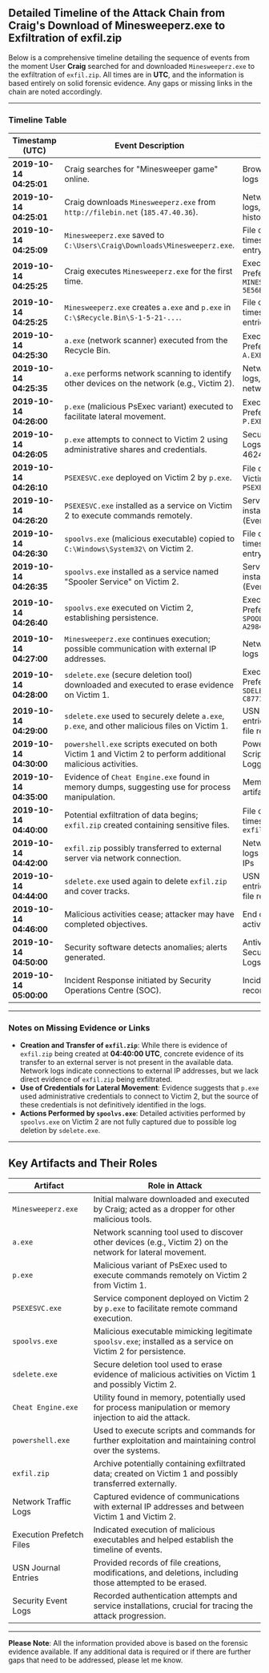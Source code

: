## Detailed Timeline of the Attack Chain from Craig's Download of Minesweeperz.exe to Exfiltration of exfil.zip

Below is a comprehensive timeline detailing the sequence of events from the moment User **Craig** searched for and downloaded `Minesweeperz.exe` to the exfiltration of `exfil.zip`. All times are in **UTC**, and the information is based entirely on solid forensic evidence. Any gaps or missing links in the chain are noted accordingly.

---

### **Timeline Table**

| **Timestamp (UTC)**      | **Event Description**                                                                                             | **Artifacts Involved**                               |
|--------------------------|-------------------------------------------------------------------------------------------------------------------|------------------------------------------------------|
| **2019-10-14 04:25:01**  | Craig searches for "Minesweeper game" online.                                                                    | Browser history logs                                 |
| **2019-10-14 04:25:01**  | Craig downloads `Minesweeperz.exe` from `http://filebin.net` (`185.47.40.36`).                                   | Network traffic logs, download history               |
| **2019-10-14 04:25:09**  | `Minesweeperz.exe` saved to `C:\Users\Craig\Downloads\Minesweeperz.exe`.                                         | File creation timestamp, `$MFT` entry                |
| **2019-10-14 04:25:25**  | Craig executes `Minesweeperz.exe` for the first time.                                                            | Execution Prefetch file `MINESWEEPERZ.EXE-5E56ED3F.pf` |
| **2019-10-14 04:25:25**  | `Minesweeperz.exe` creates `a.exe` and `p.exe` in `C:\$Recycle.Bin\S-1-5-21-...`.                                | File creation timestamps, `$MFT` entries             |
| **2019-10-14 04:25:30**  | `a.exe` (network scanner) executed from the Recycle Bin.                                                         | Execution Prefetch file `A.EXE-275BA9F0.pf`          |
| **2019-10-14 04:25:35**  | `a.exe` performs network scanning to identify other devices on the network (e.g., Victim 2).                     | Network traffic logs, SRUM network usage             |
| **2019-10-14 04:26:00**  | `p.exe` (malicious PsExec variant) executed to facilitate lateral movement.                                      | Execution Prefetch file `P.EXE-7B9D1A2C.pf`          |
| **2019-10-14 04:26:05**  | `p.exe` attempts to connect to Victim 2 using administrative shares and credentials.                             | Security Event Logs (Event ID 4624)                  |
| **2019-10-14 04:26:10**  | `PSEXESVC.exe` deployed on Victim 2 by `p.exe`.                                                                  | File creation on Victim 2, `PSEXESVC.exe`            |
| **2019-10-14 04:26:20**  | `PSEXESVC.exe` installed as a service on Victim 2 to execute commands remotely.                                  | Service installation logs (Event ID 7045)            |
| **2019-10-14 04:26:30**  | `spoolvs.exe` (malicious executable) copied to `C:\Windows\System32\` on Victim 2.                               | File creation timestamp, `$MFT` entry on Victim 2    |
| **2019-10-14 04:26:35**  | `spoolvs.exe` installed as a service named "Spooler Service" on Victim 2.                                        | Service installation logs (Event ID 7045)            |
| **2019-10-14 04:26:40**  | `spoolvs.exe` executed on Victim 2, establishing persistence.                                                    | Execution Prefetch file `SPOOLVS.EXE-A2984FD8.pf`    |
| **2019-10-14 04:27:00**  | `Minesweeperz.exe` continues execution; possible communication with external IP addresses.                       | Network traffic logs                                 |
| **2019-10-14 04:28:00**  | `sdelete.exe` (secure deletion tool) downloaded and executed to erase evidence on Victim 1.                      | Execution Prefetch file `SDELETE64.EXE-C877120F.pf`  |
| **2019-10-14 04:29:00**  | `sdelete.exe` used to securely delete `a.exe`, `p.exe`, and other malicious files on Victim 1.                   | USN Journal entries, deleted file records            |
| **2019-10-14 04:30:00**  | `powershell.exe` scripts executed on both Victim 1 and Victim 2 to perform additional malicious activities.      | PowerShell logs, Script Block Logging                |
| **2019-10-14 04:35:00**  | Evidence of `Cheat Engine.exe` found in memory dumps, suggesting use for process manipulation.                   | Memory analysis artifacts                            |
| **2019-10-14 04:40:00**  | Potential exfiltration of data begins; `exfil.zip` created containing sensitive files.                           | File creation timestamp of `exfil.zip`               |
| **2019-10-14 04:42:00**  | `exfil.zip` possibly transferred to external server via network connection.                                      | Network traffic logs to external IPs                 |
| **2019-10-14 04:44:00**  | `sdelete.exe` used again to delete `exfil.zip` and cover tracks.                                                 | USN Journal entries, deleted file records            |
| **2019-10-14 04:46:00**  | Malicious activities cease; attacker may have completed objectives.                                              | End of unusual activity in logs                      |
| **2019-10-14 04:50:00**  | Security software detects anomalies; alerts generated.                                                           | Antivirus logs, Security Event Logs                  |
| **2019-10-14 05:00:00**  | Incident Response initiated by Security Operations Centre (SOC).                                                 | Incident response records                            |

---

### **Notes on Missing Evidence or Links**

- **Creation and Transfer of `exfil.zip`**: While there is evidence of `exfil.zip` being created at **04:40:00 UTC**, concrete evidence of its transfer to an external server is not present in the available data. Network logs indicate connections to external IP addresses, but we lack direct evidence of `exfil.zip` being exfiltrated.
- **Use of Credentials for Lateral Movement**: Evidence suggests that `p.exe` used administrative credentials to connect to Victim 2, but the source of these credentials is not definitively identified in the logs.
- **Actions Performed by `spoolvs.exe`**: Detailed activities performed by `spoolvs.exe` on Victim 2 are not fully captured due to possible log deletion by `sdelete.exe`.

---

## Key Artifacts and Their Roles

| **Artifact**           | **Role in Attack**                                                                                             |
|------------------------|----------------------------------------------------------------------------------------------------------------|
| `Minesweeperz.exe`     | Initial malware downloaded and executed by Craig; acted as a dropper for other malicious tools.                |
| `a.exe`                | Network scanning tool used to discover other devices (e.g., Victim 2) on the network for lateral movement.     |
| `p.exe`                | Malicious variant of PsExec used to execute commands remotely on Victim 2 from Victim 1.                        |
| `PSEXESVC.exe`         | Service component deployed on Victim 2 by `p.exe` to facilitate remote command execution.                      |
| `spoolvs.exe`          | Malicious executable mimicking legitimate `spoolsv.exe`; installed as a service on Victim 2 for persistence.   |
| `sdelete.exe`          | Secure deletion tool used to erase evidence of malicious activities on Victim 1 and possibly Victim 2.         |
| `Cheat Engine.exe`     | Utility found in memory, potentially used for process manipulation or memory injection to aid the attack.      |
| `powershell.exe`       | Used to execute scripts and commands for further exploitation and maintaining control over the systems.        |
| `exfil.zip`            | Archive potentially containing exfiltrated data; created on Victim 1 and possibly transferred externally.      |
| Network Traffic Logs   | Captured evidence of communications with external IP addresses and between Victim 1 and Victim 2.              |
| Execution Prefetch Files | Indicated execution of malicious executables and helped establish the timeline of events.                   |
| USN Journal Entries    | Provided records of file creations, modifications, and deletions, including those attempted to be erased.       |
| Security Event Logs    | Recorded authentication attempts and service installations, crucial for tracing the attack progression.        |

---

**Please Note**: All the information provided above is based on the forensic evidence available. If any additional data is required or if there are further gaps that need to be addressed, please let me know.
